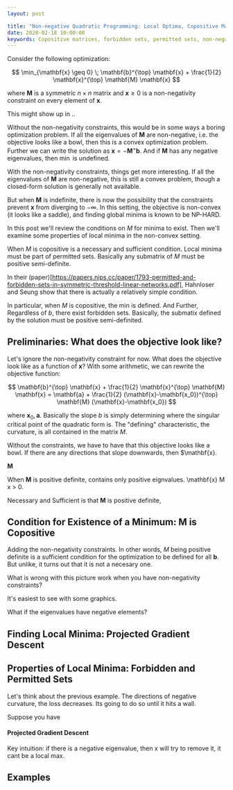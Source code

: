 ```yaml
---
layout: post

title: "Non-negative Quadratic Programming: Local Optima, Copositive Matrices, Permitted and Forbidden Sets"
date: 2020-02-18 10:00:00
keywords: Copositive matrices, forbidden sets, permitted sets, non-negative quadratic programming
---
```


Consider the following optimization:

$$ \min_{\mathbf{x} \geq 0} \; \mathbf{b}^{\top} \mathbf{x} + \frac{1}{2} \mathbf{x}^{\top} \mathbf{M} \mathbf{x} $$

where $\mathbf{M}$ is a symmetric $n \times n$ matrix and $\mathbf{x} \geq 0$ is a non-negativity constraint on every element of $\mathbf{x}$.

This might show up in ..


Without the non-negativity constraints, this would be in some ways a boring optimization problem. If all the eigenvalues of $\mathbf{M}$ are non-negative, i.e. the objective looks like a bowl, then this is a convex optimization problem. Further we can write the solution as $\mathbf{x} = -\mathbf{M}^{+} \mathbf{b}$. And if $\mathbf{M}$ has any negative eigenvalues, then $\min$ is undefined.

With the non-negativity constraints, things get more interesting. If all the eigenvalues of $\mathbf{M}$ are non-negative, this is still a convex problem, though a closed-form solution is generally not available.

But when $\mathbf{M}$ is indefinite,  there is now the possibility that the constraints prevent $\mathbf{x}$ from diverging to $-\infty$. In this setting, the objective is non-convex (it looks like a saddle), and finding global minima is known to be NP-HARD.

In this post we'll review the conditions on $M$ for minima to exist. Then we'll examine some properties of local minima in the non-convex setting.

When $M$ is copositive is a necessary and sufficient condition. Local minima must be part of permitted sets. Basically any submatrix of $M$ must be positive semi-definite.

In their (paper)[https://papers.nips.cc/paper/1793-permitted-and-forbidden-sets-in-symmetric-threshold-linear-networks.pdf], Hahnloser and Seung show that there is actually a relatively simple condition.

In particular, when $M$ is copositive, the min is defined. And Further, Regardless of $b$, there exist forbidden sets. Basically, the submatix defined by the solution must be positive semi-definited.


## Preliminaries: What does the objective look like?
Let's ignore the non-negativity constraint for now. What does the objective look like as a function of $\mathbf{x}$? With some arithmetic, we can rewrite the objective function:

$$ \mathbf{b}^{\top} \mathbf{x} + \frac{1}{2} \mathbf{x}^{\top} \mathbf{M} \mathbf{x} = \mathbf{a} + \frac{1}{2} (\mathbf{x}-\mathbf{x_0})^{\top} \mathbf{M} (\mathbf{x}-\mathbf{x_0}) $$

where $\mathbf{x}_0,\mathbf{a}$. Basically the slope $b$ is simply determining where the singular critical point of the quadratic form is. The "defining" characteristic, the curvature, is all contained in the matrix $M$.

Without the constraints, we have to have that this objective looks like a bowl. If there are any directions that slope downwards, then $\mathbf{x}.

 $\mathbf{M}$

When $\mathbf{M}$ is positive definite, contains only positive eignvalues. \mathbf{x} M x > 0.

Necessary and Sufficient is that $\mathbf{M}$ is positive definite,

## Condition for Existence of a Minimum: M is Copositive
Adding the non-negativity constraints. In other words, $M$ being positive definite is a sufficient condition for the optimization to be defined for all $\mathbf{b}$. But unlike, it turns out that it is not a necesary one.

What is wrong with this picture work when you have non-negativity constraints?

It's easiest to see with some graphics.

What if the eigenvalues have negative elements?

## Finding Local Minima: Projected Gradient Descent

## Properties of Local Minima: Forbidden and Permitted Sets
Let's think about the previous example. The directions of negative curvature, the loss decreases. Its going to do so until it hits a wall.

Suppose you have

#### Projected Gradient Descent


Key intuition: if there is a negative eigenvalue, then x will try to remove it, it cant be a local max.


## Examples
